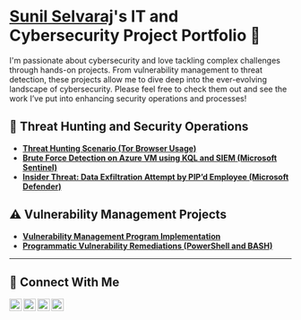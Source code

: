 # <a href="https://www.linkedin.com/in/sunilselvaraj/">Sunil Selvaraj</a>'s IT and Cybersecurity Project Portfolio 🔐

I'm passionate about cybersecurity and love tackling complex challenges through hands-on projects. From vulnerability management to threat detection, these projects allow me to dive deep into the ever-evolving landscape of cybersecurity. Please feel free to check them out and see the work I’ve put into enhancing security operations and processes!

## 🚨 Threat Hunting and Security Operations

- **[Threat Hunting Scenario (Tor Browser Usage)](https://github.com/sunilselvaraj1/threat-hunting-scenario-tor)**
- **[Brute Force Detection on Azure VM using KQL and SIEM (Microsoft Sentinel)](https://github.com/sunilselvaraj1/brute-force-detection)**  
- **[Insider Threat: Data Exfiltration Attempt by PIP’d Employee (Microsoft Defender)](https://github.com/sunilselvaraj1/threat-hunting-data-exfiltration/blob/main/README.md)**

## ⚠️ Vulnerability Management Projects

- **[Vulnerability Management Program Implementation](https://github.com/sunilselvaraj1/vulnerability-management-program)**
- **[Programmatic Vulnerability Remediations (PowerShell and BASH)](https://github.com/sunilselvaraj1/programmatic-vulnerability-remediations)**

<hr/>

## 🤳 Connect With Me

[<img align="left" alt="sunilselvaraj | YouTube" width="22px" src="https://cdn.jsdelivr.net/npm/simple-icons@v3/icons/youtube.svg" />][youtube]
[<img align="left" alt="sunilselvaraj | Twitter" width="22px" src="https://cdn.jsdelivr.net/npm/simple-icons@v3/icons/twitter.svg" />][twitter]
[<img align="left" alt="sunilselvaraj | LinkedIn" width="22px" src="https://cdn.jsdelivr.net/npm/simple-icons@v3/icons/linkedin.svg" />][linkedin]
[<img align="left" alt="sunilselvaraj | Instagram" width="22px" src="https://cdn.jsdelivr.net/npm/simple-icons@v3/icons/instagram.svg" />][instagram]

[twitter]: https://twitter.com/___________
[youtube]: https://www.youtube.com/c/___________
[instagram]: https://www.instagram.com/___________
[linkedin]: https://linkedin.com/in/sunilselvaraj

<!--
<img width="35" alt="image" src="https://github.com/user-attachments/assets/2f41c7cd-5ea8-4475-b451-a37161b6c3fb"> 
<img width="35" alt="image" src="https://github.com/user-attachments/assets/77649969-9910-4994-8b96-74a116cfb2a8">
-->
